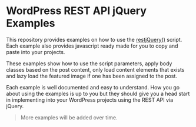 # WordPress REST API jQuery Examples

This repository provides examples on how to use the [restjQuery()](https://github.com/seb86/WordPress-REST-API-jQuery) script. Each example also provides javascript ready made for you to copy and paste into your projects.

These examples show how to use the script parameters, apply body classes based on the post content, only load content elements that exists and lazy load the featured image if one has been assigned to the post.

Each example is well documented and easy to understand. How you go about using the examples is up to you but they should give you a head start in implementing into your WordPress projects using the REST API via jQuery.

> More examples will be added over time.
